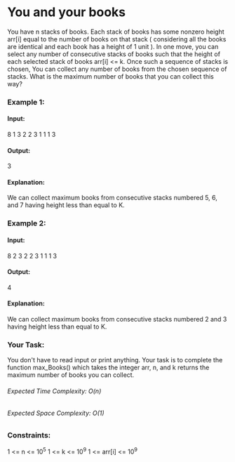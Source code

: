 # You and your books
You have n stacks of books. Each stack of books has some nonzero height arr[i] equal to the number of books on that stack ( considering all the books are identical and each book has a height of 1 unit ). In one move, you can select any number of consecutive stacks of books such that the height of each selected stack of books arr[i] <= k. Once such a sequence of stacks is chosen, You can collect any number of books from the chosen sequence of stacks.
What is the maximum number of books that you can collect this way?

### Example 1:
#### Input:
8 1
3 2 2 3 1 1 1 3
#### Output:
3
#### Explanation: 
We can collect maximum books from consecutive stacks numbered 5, 6, and 7 having height less than equal to K.

### Example 2:
#### Input:
8 2
3 2 2 3 1 1 1 3
#### Output:
4
#### Explanation:
We can collect maximum books from consecutive stacks numbered 2 and 3 having height less than equal to K.

### Your Task:
You don't have to read input or print anything. Your task is to complete the function max_Books() which takes the integer arr, n, and k returns the maximum number of books you can collect.

###### Expected Time Complexity: O(n)
###### Expected Space Complexity: O(1)

### Constraints:
1 <= n <= $`10^5`$
1 <= k <= $`10^9`$
1 <= arr[i] <= $`10^9`$


